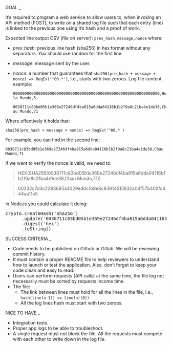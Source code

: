 GOAL _

It’s required to program a web service to allow users to, when invoking an API method (POST),
to write on a shared log file such that each entry (line) is linked to the previous one using it’s
hash and a proof of work.

Expected line output CSV (file on server):
`prev_hash,message,nonce`
where:
- *prev_hash*: previous line hash (sha256) in hex format without any separators. You
  should use random for the first line.
- *message*: message sent by the user.
- *nonce*: a number that guarantees that `sha256(pre_hash + message + nonce)
  => RegEx('^00.*')`, i.e., starts with two zeroes.
  Log file content example:

    `0000000000000000000000000000000000000000000000000000000000000000,Hola Mundo,5`

    `0038711c83bd05b1e369e27246df4ba815a6dda04116b1b2f9a8c21ba4e1de38,Chau Mundo,71`

Where effectively it holds that:

`sha256(pre_hash + message + nonce) => RegEx('^00.*')`

For example, you can find in the second line:

`0038711c83bd05b1e369e27246df4ba815a6dda04116b1b2f9a8c21ba4e1de38,Chau Mundo,71`

If we want to verify the nonce is valid, we need to:

> HEX(SHA256(0038711c83bd05b1e369e27246df4ba815a6dda04116b1b2f9a8c21ba4e1de38,Chau
Mundo,71))

> 00232c7d3c2283695a4029eddc1b9e8c83914515832a04f57b402fc444aa11b5

In NodeJs you could calculate it doing:
<pre>
crypto.createHash('sha256')
      .update('0038711c83bd05b1e369e27246df4ba815a6dda04116b1b2f9a8c21ba4e1de38,Chau Mundo,71', 'utf8')
      .digest('hex')
      .toString()
</pre>

SUCCESS CRITERIA _
- Code needs to be published on Github or Gitlab. We will be reviewing commit history.
- It must contain a proper README file to help reviewers to understand how to launch or
test the application. Also, don’t forget to keep your code clean and easy to read.
- Users can perform requests (API calls) at the same time, the file log not necessarily
must be sorted by requests income time.
- The file:
  - The link between lines must hold for all the lines in the file, i.e.,
  `hash(line(n-1)) == line(n)[0])`
  - All the log lines hash must start with two zeroes.

NICE TO HAVE _

- Integration tests.
- Proper app logs to be able to troubleshoot.
- A single request must not block the file. All the requests must compete with each other
to write down in the log file.